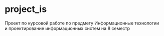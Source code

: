 # project_is
Проект по курсовой работе по предмету Информационные технологии и проектирование информационных систем на 8 семестр
